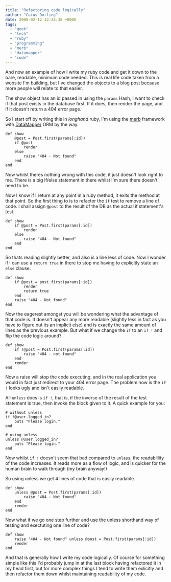 ```yaml
---
title: "Refactoring code logically"
author: "Caius Durling"
date: 2008-02-12 12:28:38 +0000
tags:
  - "geek"
  - "tech"
  - "ruby"
  - "programming"
  - "merb"
  - "datamapper"
  - "code"
---
```


And now an example of how I write my ruby code and get it down to the bare, readable, minimum code needed. This is real life code taken from a website I'm building, but I've changed the objects to a blog post because more people will relate to that easier.

The show object has an id passed in using the `params` Hash, I want to check if that post exists in the database first.  If it does, then render the page, and if it doesn't return a 404 error page.

So I start off by writing this in *longhand* ruby, I'm using the [merb][] framework with [DataMapper][dm] ORM by the way.

[merb]: http://merbivore.com/
[dm]: http://datamapper.com/

    def show
        @post = Post.first(params[:id])
        if @post
            render
        else
            raise "404 - Not found"
        end
    end

Now whilst theres nothing wrong with this code, it just doesn't look right to me. There is a big if/else statement in there whilst I'm sure there doesn't need to be.

Now I know if I return at any point in a ruby method, it exits the method at that point. So the first thing to is to refactor the `if` test to remove a line of code. I shall assign `@post` to the result of the DB as the actual if statement's test.

    def show
        if @post = Post.first(params[:id])
            render
        else
            raise "404 - Not found"
        end
    end

So thats reading slightly better, and also is a line less of code. Now I wonder if I can use a `return true` in there to stop me having to explicitly state an `else` clause.

    def show
        if @post = post.first(params[:id])
            render
            return true
        end
        raise "404 - Not found"
    end

Now the eagerest amongst you will be wondering what the advantage of that code is. It doesn't appear any more readable (slightly less in fact as you have to figure out its an implicit else) and is exactly the same amount of lines as the previous example. But what if we change the `if` to an `if !` and flip the code logic around?

    def show
        if !@post = Post.first(params[:id])
            raise "404 - not found"
        end
        render
    end

Now a raise will stop the code executing, and in the real application you would in fact just redirect to your 404 error page. The problem now is the `if !` looks ugly and isn't easily readable.

All `unless` does is `if !`, that is, if the inverse of the result of the test statement is true, then invoke the block given to it. A quick example for you:

    # without unless
    if !@user.logged_in?
        puts "Please login."
    end
    
    # using unless
    unless @user.logged_in?
        puts "Please login."
    end

Now whilst `if !` doesn't seem that bad compared to `unless`, the readablility of the code increases. It reads more as a flow of logic, and is quicker for the human brain to walk through (my brain anyway!)

So using unless we get 4 lines of code that is easily readable.

    def show
        unless @post = Post.first(params[:id])
            raise "404 - Not found"
        end
        render
    end

Now what if we go one step further and use the unless shorthand way of testing and exectuting one line of code?

    def show
        raise "404 - Not found" unless @post = Post.first(params[:id])
        render
    end

And that is generally how I write my code logically.  Of course for something simple like this I'd probably jump in at the last block having refactored it in my head first, but for more complex things I tend to write them exlicitly and then refactor them down whilst maintaining readability of my code.
